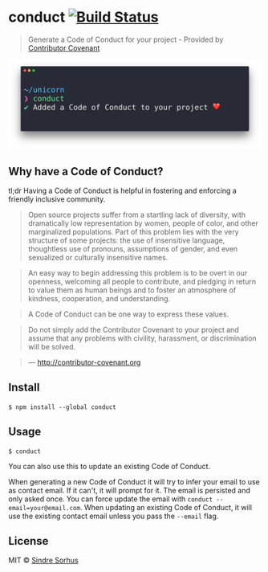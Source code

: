 # conduct [![Build Status](https://travis-ci.org/sindresorhus/conduct.svg?branch=master)](https://travis-ci.org/sindresorhus/conduct)

> Generate a Code of Conduct for your project - Provided by [Contributor Covenant](http://contributor-covenant.org)

<img src="screenshot.png" width="1153">


## Why have a Code of Conduct?

tl;dr Having a Code of Conduct is helpful in fostering and enforcing a friendly inclusive community.

> Open source projects suffer from a startling lack of diversity, with dramatically low representation by women, people of color, and other marginalized populations. Part of this problem lies with the very structure of some projects: the use of insensitive language, thoughtless use of pronouns, assumptions of gender, and even sexualized or culturally insensitive names.

> An easy way to begin addressing this problem is to be overt in our openness, welcoming all people to contribute, and pledging in return to value them as human beings and to foster an atmosphere of kindness, cooperation, and understanding.

> A Code of Conduct can be one way to express these values.

> Do not simply add the Contributor Covenant to your project and assume that any problems with civility, harassment, or discrimination will be solved.

> — http://contributor-covenant.org


## Install

```
$ npm install --global conduct
```


## Usage

```
$ conduct
```

You can also use this to update an existing Code of Conduct.

When generating a new Code of Conduct it will try to infer your email to use as contact email. If it can't, it will prompt for it. The email is persisted and only asked once. You can force update the email with `conduct --email=your@email.com`. When updating an existing Code of Conduct, it will use the existing contact email unless you pass the `--email` flag.


## License

MIT © [Sindre Sorhus](https://sindresorhus.com)
